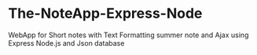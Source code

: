 # The-NoteApp-Express-Node
WebApp for Short notes with Text Formatting summer note and Ajax using Express Node.js and Json database
